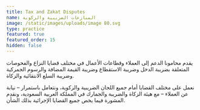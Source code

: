 ```yaml
---
title: Tax and Zakat Disputes
name: المنازعات الضريبية والزكوية
image: /static/images/uploads/image 80.svg
type: practice
featured: true
featured_order: 15
hidden: false
---
```

يقدم محامونا الدعم إلى العملاء وقطاعات الأعمال في مختلف قضايا النزاع والفحوصات المتعلقة بضريبة الدخل وضريبة الاستقطاع وضريبة القيمة المضافة والرسوم الجمركية وضريبة السلع الانتقائية والزكاة.

نعمل على مختلف القضايا أمام جميع اللجان الضريبية والزكوية، ونتعامل باستمرار – نيابة عن العملاء – مع هيئة الزكاة والضريبة والجمارك في المملكة العربية السعودية، ونقدم المشورة فيما يخص جميع القضايا الإجرائية بذلك الشأن.
